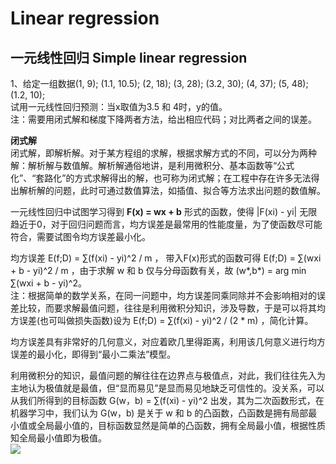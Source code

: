 # Linear regression
## 一元线性回归 Simple linear regression
1、给定一组数据(1, 9); (1.1, 10.5); (2, 18); (3, 28); (3.2, 30); (4, 37); (5, 48); (1.2, 10);   
试用一元线性回归预测：当x取值为3.5 和 4时，y的值。  
注：需要用闭式解和梯度下降两者方法，给出相应代码；对比两者之间的误差。 

**闭式解**  
闭式解，即解析解。对于某方程组的求解，根据求解方式的不同，可以分为两种解：解析解与数值解。解析解通俗地讲，是利用微积分、基本函数等“公式化”、“套路化”的方式求解得出的解，也可称为闭式解；在工程中存在许多无法得出解析解的问题，此时可通过数值算法，如插值、拟合等方法求出问题的数值解。   

一元线性回归中试图学习得到 **F(x) = wx + b** 形式的函数，使得 |F(xi) - yi| 无限趋近于0，对于回归问题而言，均方误差是最常用的性能度量，为了使函数尽可能符合，需要试图令均方误差最小化。    

均方误差 E(f;D) = ∑(f(xi) - yi)^2 / m ， 带入F(x)形式的函数可得 E(f;D) = ∑(wxi + b - yi)^2 / m ，由于求解 w 和 b 仅与分母函数有关，故 (w*,b*) = arg min ∑(wxi + b - yi)^2。  
注：根据简单的数学关系，在同一问题中，均方误差同乘同除并不会影响相对的误差比较，而要求解最值问题，往往是利用微积分知识，涉及导数，于是可以将其均方误差(也可叫做损失函数)设为 E(f;D) = ∑(f(xi) - yi)^2 / (2 * m) ，简化计算。  

均方误差具有非常好的几何意义，对应着欧几里得距离，利用该几何意义进行均方误差的最小化，即得到“最小二乘法”模型。  

利用微积分的知识，最值问题的解往往在边界点与极值点，对此，我们往往先入为主地认为极值就是最值，但“显而易见”是显而易见地缺乏可信性的。没关系，可以从我们所得到的目标函数 G(w，b) = ∑(f(xi) - yi)^2 出发，其为二次函数形式，在机器学习中，我们认为 G(w，b) 是关于 w 和 b 的凸函数，凸函数是拥有局部最小值或全局最小值的，目标函数显然是简单的凸函数，拥有全局最小值，根据性质知全局最小值即为极值。  
![](Linear-regression/凸函数.png)
